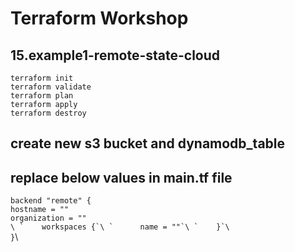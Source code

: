 # Terraform Workshop

## 15.example1-remote-state-cloud

`terraform init`\
`terraform validate`\
`terraform plan`\
`terraform apply`\
`terraform destroy`

## create new s3 bucket and dynamodb_table

## replace below values in main.tf file

`backend "remote" {`\
`hostname = ""`\
`organization = ""`\
``\
`    workspaces {`\
`      name = ""`\
`    }`\
``\
`}`\
